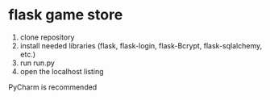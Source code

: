 # flask game store

1. clone repository
2. install needed libraries (flask, flask-login, flask-Bcrypt, flask-sqlalchemy, etc.)
3. run run.py
4. open the localhost listing

PyCharm is recommended
